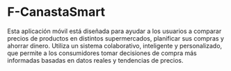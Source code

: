 # F-CanastaSmart
Esta aplicación móvil está diseñada para ayudar a los usuarios a comparar precios de productos en distintos supermercados, planificar sus compras y ahorrar dinero. Utiliza un sistema colaborativo, inteligente y personalizado, que permite a los consumidores tomar decisiones de compra más informadas basadas en datos reales y tendencias de precios.
